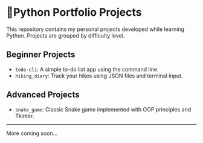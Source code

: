 # 🐍Python Portfolio Projects

This repository contains my personal projects developed while learning Python. Projects are grouped by difficulty level.

##  Beginner Projects
- `todo-cli`: A simple to-do list app using the command line.
- `hiking_diary`: Track your hikes using JSON files and terminal input.

##  Advanced Projects
- `snake_game`: Classic Snake game implemented with OOP principles and Tkinter.

---

More coming soon...
